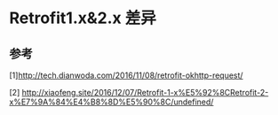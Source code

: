 # Retrofit1.x&2.x 差异

## 参考

[1]http://tech.dianwoda.com/2016/11/08/retrofit-okhttp-request/

[2]  http://xiaofeng.site/2016/12/07/Retrofit-1-x%E5%92%8CRetrofit-2-x%E7%9A%84%E4%B8%8D%E5%90%8C/undefined/